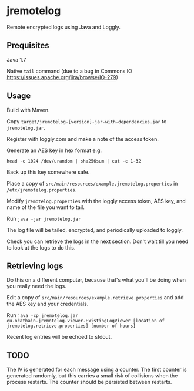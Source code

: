 jremotelog
==========

Remote encrypted logs using Java and Loggly.

Prequisites
-----------

Java 1.7

Native `tail` command (due to a bug in Commons IO https://issues.apache.org/jira/browse/IO-279)

Usage
-----

Build with Maven.

Copy ```target/jremotelog-[version]-jar-with-dependencies.jar``` to ```jremotelog.jar```.

Register with loggly.com and make a note of the access token. 

Generate an AES key in hex format e.g.

```head -c 1024 /dev/urandom | sha256sum | cut -c 1-32```

Back up this key somewhere safe.

Place a copy of ```src/main/resources/example.jremotelog.properties``` in ```/etc/jremotelog.properties```.

Modify ```jremotelog.properties``` with the loggly access token, AES key, and name of the file you want to tail.

Run ```java -jar jremotelog.jar```

The log file will be tailed, encrypted, and periodically uploaded to loggly.

Check you can retrieve the logs in the next section. Don't wait till you need to look at the logs to do this.

Retrieving logs
---------------

Do this on a different computer, because that's what you'll be doing when you really need the logs.

Edit a copy of ```src/main/resources/example.retrieve.properties``` and add the AES key and your credentials.

Run ```java -cp jremotelog.jar eu.ocathain.jremotelog.viewer.ExistingLogViewer [location of jremotelog.retrieve.properties] [number of hours]```

Recent log entries will be echoed to stdout.

TODO
----

The IV is generated for each message using a counter. The first counter is generated randomly, but this carries a small risk of collisions when the process restarts. The counter should be persisted between restarts.
